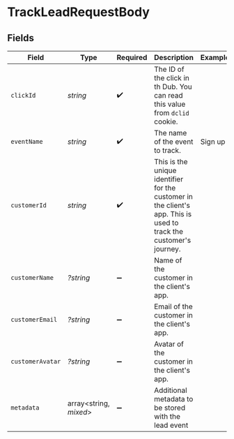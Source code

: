 # TrackLeadRequestBody


## Fields

| Field                                                                                                             | Type                                                                                                              | Required                                                                                                          | Description                                                                                                       | Example                                                                                                           |
| ----------------------------------------------------------------------------------------------------------------- | ----------------------------------------------------------------------------------------------------------------- | ----------------------------------------------------------------------------------------------------------------- | ----------------------------------------------------------------------------------------------------------------- | ----------------------------------------------------------------------------------------------------------------- |
| `clickId`                                                                                                         | *string*                                                                                                          | :heavy_check_mark:                                                                                                | The ID of the click in th Dub. You can read this value from `dclid` cookie.                                       |                                                                                                                   |
| `eventName`                                                                                                       | *string*                                                                                                          | :heavy_check_mark:                                                                                                | The name of the event to track.                                                                                   | Sign up                                                                                                           |
| `customerId`                                                                                                      | *string*                                                                                                          | :heavy_check_mark:                                                                                                | This is the unique identifier for the customer in the client's app. This is used to track the customer's journey. |                                                                                                                   |
| `customerName`                                                                                                    | *?string*                                                                                                         | :heavy_minus_sign:                                                                                                | Name of the customer in the client's app.                                                                         |                                                                                                                   |
| `customerEmail`                                                                                                   | *?string*                                                                                                         | :heavy_minus_sign:                                                                                                | Email of the customer in the client's app.                                                                        |                                                                                                                   |
| `customerAvatar`                                                                                                  | *?string*                                                                                                         | :heavy_minus_sign:                                                                                                | Avatar of the customer in the client's app.                                                                       |                                                                                                                   |
| `metadata`                                                                                                        | array<string, *mixed*>                                                                                            | :heavy_minus_sign:                                                                                                | Additional metadata to be stored with the lead event                                                              |                                                                                                                   |
